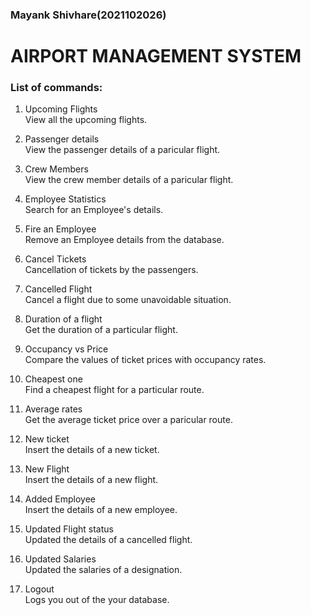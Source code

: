 ### Mayank Shivhare(2021102026) 


# AIRPORT MANAGEMENT SYSTEM

### List of commands:
1. Upcoming Flights<br />
View all the upcoming flights.

2.  Passenger details<br />
View the passenger details of a paricular flight.

3.  Crew Members<br />
View the crew member details of a paricular flight.

4. Employee Statistics<br />
Search for an Employee's details.

5. Fire an Employee<br />
Remove an Employee details from the database.

6. Cancel Tickets<br />
Cancellation of tickets by the passengers.

7. Cancelled Flight<br />
Cancel a flight due to some unavoidable situation.

8. Duration of a flight<br />
Get the duration of a particular flight.

9. Occupancy vs Price<br />
Compare the values of ticket prices with occupancy rates.

10. Cheapest one<br />
Find a cheapest flight for a particular route.

11. Average rates<br />
Get the average ticket price over a paricular route.

12. New ticket<br />
Insert the details of a new ticket.

13. New Flight<br />
Insert the details of a new flight.

14. Added Employee<br />
Insert the details of a new employee.

15. Updated Flight status<br />
Updated the details of a cancelled flight.

16. Updated Salaries<br />
Updated the salaries of a designation.

17. Logout<br />
Logs you out of the your database.